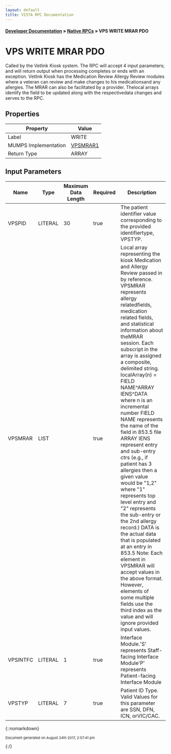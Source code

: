 ```yaml
---
layout: default
title: VISTA RPC Documentation
---
```


#### [Developer Documentation](../index) &#187; [Native RPCs](TableOfContents) &#187; VPS WRITE MRAR PDO<br/>
# VPS WRITE MRAR PDO

Called by the Vetlink Kiosk system.  The RPC will accept 4 input parameters; and will return output when processing completes or ends with an exception.  Vetlink Kiosk has the Medication Review Allergy Review modules where a  veteran can review and make changes to his medicationsand any allergies.  The MRAR can also be facilitated by a provider.  Thelocal arrays identify the field to be updated along with the respectivedata changes and serves to the RPC.

## Properties

Property | Value
--- | ---
Label | WRITE
MUMPS Implementation | [VPSMRAR1](http://code.osehra.org/dox/Routine_VPSMRAR1_source.html)
Return Type | ARRAY


## Input Parameters

Name | Type | Maximum Data Length | Required | Description
--- | --- | --- | --- | ---
VPSPID | LITERAL | 30 | true | The patient identifier value corresponding to the provided identifiertype, VPSTYP.
VPSMRAR | LIST |  | true | Local array representing the kiosk Medication and Allergy Review passed in by reference.   VPSMRAR represents allergy relatedfields, medication related fields, and statistical information about theMRAR session. Each subscript in the array is assigned a composite, delimited string.  localArray(n) &#x3D; FIELD NAME^ARRAY IENS^DATA  where       n is an incremental number      FIELD NAME represents the name of the field in 853.5 file       ARRAY IENS represent entry and sub-entry ctrs (e.g., if patient has 3     allergies then a given value would be &quot;1,2&quot; where &quot;1&quot; represents top     level entry and &quot;2&quot; represents the sub-entry or the 2nd allergy     record.)      DATA is the actual data that is populated at an entry in 853.5 Note:  Each element in VPSMRAR will accept values in the above format. However, elements of some multiple fields use the third index as the value and will ignore provided input values.  
VPSINTFC | LITERAL | 1 | true | Interface Module.&#x27;S&#x27; represents Staff-facing Interface Module&#x27;P&#x27; represents Patient-facing Interface Module
VPSTYP | LITERAL | 7 | true | Patient ID Type. Valid Values for this parameter are SSN, DFN, ICN, orVIC/CAC.



{::nomarkdown} <br/><p style="font-size: 11px">Document generated on August 24th 2017, 2:57:41 pm</p>{:/}